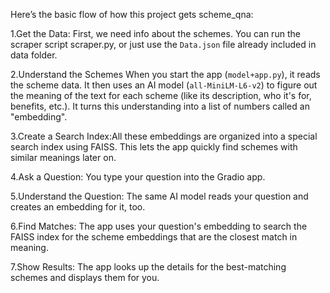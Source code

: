 Here’s the basic flow of how this project gets scheme_qna:

1.Get the Data: First, we need info about the schemes. You can run the scraper script scraper.py, or just use the `Data.json` file already included in data folder.

2.Understand the Schemes When you start the app (`model+app.py`), it reads the scheme data. It then uses an AI model (`all-MiniLM-L6-v2`) to figure out the meaning of the text for each scheme (like its description, who it's for, benefits, etc.). It turns this understanding into a list of numbers called an "embedding".

3.Create a Search Index:All these embeddings are organized into a special search index using FAISS. This lets the app quickly find schemes with similar meanings later on.

4.Ask a Question: You type your question into the Gradio app.

5.Understand the Question: The same AI model reads your question and creates an embedding for it, too.

6.Find Matches: The app uses your question's embedding to search the FAISS index for the scheme embeddings that are the closest match in meaning.

7.Show Results: The app looks up the details for the best-matching schemes and displays them for you.